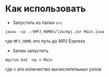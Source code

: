 # Как использовать

- Запустить из папки `src`
```
javac -cp .;%MPJ_HOME%/lib/mpj.jar Main.java
```
где `MPJ_HOME` это путь до MPJ Express

- Затем запустить
```
mpjrun.bat -np n Main
```
где `n` это количество вычислительных узлов